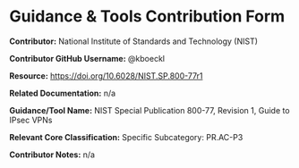 # Guidance & Tools Contribution Form

**Contributor:** National Institute of Standards and Technology (NIST)

**Contributor GitHub Username:** @kboeckl

**Resource:** https://doi.org/10.6028/NIST.SP.800-77r1

**Related Documentation:** n/a

**Guidance/Tool Name:** NIST Special Publication 800-77, Revision 1, Guide to IPsec VPNs

**Relevant Core Classification:** Specific Subcategory: PR.AC-P3

**Contributor Notes:** n/a
